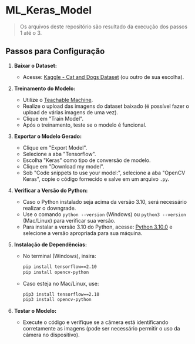 # ML_Keras_Model

> Os arquivos deste repositório são resultado da execução dos passos 1 até o 3.

## Passos para Configuração

1. **Baixar o Dataset:**
   - Acesse: [Kaggle - Cat and Dogs Dataset](https://www.kaggle.com/datasets/d4rklucif3r/cat-and-dogs) (ou outro de sua escolha).

2. **Treinamento do Modelo:**
   - Utilize o [Teachable Machine](https://teachablemachine.withgoogle.com/train/image).
   - Realize o upload das imagens do dataset baixado (é possível fazer o upload de várias imagens de uma vez).
   - Clique em "Train Model".
   - Após o treinamento, teste se o modelo é funcional.

3. **Exportar o Modelo Gerado:**
   - Clique em "Export Model".
   - Selecione a aba "Tensorflow".
   - Escolha "Keras" como tipo de conversão de modelo.
   - Clique em "Download my model".
   - Sob "Code snippets to use your model:", selecione a aba "OpenCV Keras", copie o código fornecido e salve em um arquivo `.py`.

4. **Verificar a Versão do Python:**
   - Caso o Python instalado seja acima da versão 3.10, será necessário realizar o downgrade.
   - Use o comando `python --version` (Windows) ou `python3 --version` (Mac/Linux) para verificar sua versão.
   - Para instalar a versão 3.10 do Python, acesse: [Python 3.10.0](https://www.python.org/ftp/python/3.10.0/) e selecione a versão apropriada para sua máquina.

5. **Instalação de Dependências:**
   - No terminal (Windows), insira:
     ```bash
     pip install tensorflow==2.10
     pip install opencv-python
     ```
   - Caso esteja no Mac/Linux, use:
     ```bash
     pip3 install tensorflow==2.10
     pip3 install opencv-python
     ```

6. **Testar o Modelo:**
   - Execute o código e verifique se a câmera está identificando corretamente as imagens (pode ser necessário permitir o uso da câmera no dispositivo).
